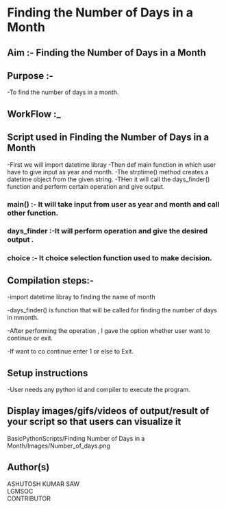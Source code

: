 # Finding the Number of Days in a Month
## Aim :- Finding the Number of Days in a Month

## Purpose :-
 -To find the number of days in a month.

## WorkFlow :_

## Script used in Finding the Number of Days in a Month
-First we will import datetime libray
-Then def main function in which user have to give input as year and month.
-The strptime() method creates a datetime object from the given string. 
-THen it will call the days_finder() function and perform certain operation and give output.

### main() :- It will take input from user as year and month and call other function.

### days_finder :-It will perform operation and give the desired output .

### choice :- It choice selection function used to make decision. 

## Compilation steps:-

-import datetime libray to finding the name of month

-days_finder() is function that will be called for finding the number of days in mmonth.

-After performing the operation , I gave the option whether user want to continue or exit.

-If want to co continue enter 1 or else to Exit.


## Setup instructions
-User needs any python id and compiler to execute the program.


## Display images/gifs/videos of output/result of your script so that users can visualize it
BasicPythonScripts/Finding Number of Days in a Month/Images/Number_of_days.png


## Author(s)
ASHUTOSH KUMAR SAW <br>
LGMSOC <br>
CONTRIBUTOR
